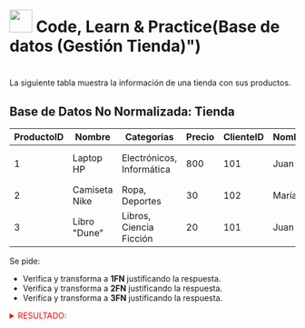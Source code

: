 <div>


# <img src=../../../../../images/computer.png width="40"> Code, Learn & Practice(Base de datos (Gestión Tienda)")

# 

La siguiente tabla muestra la información de una tienda con sus productos.

## Base de Datos No Normalizada: Tienda

| ProductoID | Nombre          | Categorias                  | Precio | ClienteID | NombreCliente | DireccionesEnvio                    |
|------------|-----------------|-----------------------------|--------|-----------|---------------|-------------------------------------|
| 1          | Laptop HP       | Electrónicos, Informática   | 800    | 101       | Juan          | Calle 1, Ciudad A / Calle 2, Ciudad A |
| 2          | Camiseta Nike    | Ropa, Deportes              | 30     | 102       | María         | Calle 3, Ciudad B                    |
| 3          | Libro "Dune"     | Libros, Ciencia Ficción     | 20     | 101       | Juan          | Calle 1, Ciudad A                     |

Se pide:

- Verifica y transforma a __1FN__ justificando la respuesta.
- Verifica y transforma a __2FN__ justificando la respuesta.
- Verifica y transforma a __3FN__ justificando la respuesta.

<details>
 <summary style="cursor: pointer; color: red;">RESULTADO:</summary>

## **Tablas en 1FN:**

## **Tabla: Producto**
| Producto_ID | Nombre        | Precio |
|------------|--------------|--------|
| 1          | Laptop HP    | 800    |
| 2          | Camiseta Nike| 30     |
| 3          | Libro Dune   | 20     |

## **Tabla: Categoría**  
| Producto_ID | Categoría        |
|------------|------------------|
| 1          | Electrónicos     |
| 1          | Informática      |
| 2          | Ropa            |
| 2          | Deportes        |
| 3          | Libros          |
| 3          | Ciencia Ficción |

## **Tabla: Cliente**  
| Cliente_ID | Nombre_Cliente |
|-----------|---------------|
| 101       | Juan          |
| 102       | María         |

## **Tabla: Dirección de Envio**  
| Cliente_ID | Dirección           |
|-----------|---------------------|
| 101       | Calle 1, Ciudad A   |
| 101       | Calle 2, Ciudad A   |
| 102       | Calle 3, Ciudad B   |


## **Justificación 1FN:**  
Se eliminaron **grupos repetidos** (Direcciones y Categorías en una misma celda) y cada atributo contiene **un solo valor atómico**.
---

## **2FN (Segunda Forma Normal)**
- La tabla ya estaba en **1FN**.  
- Se eliminaron dependencias parciales: **NombreCliente** solo depende de **ClienteID**, así que se separó en su propia tabla.  
- **Dirección de envío** se separó porque podría tener múltiples direcciones.


## **Justificación 2FN:**  
- Todos los atributos dependen completamente de la clave primaria de su respectiva tabla.  
- No hay dependencias parciales (es decir, todos los datos de cada tabla dependen enteramente de su clave).  
---

## **3FN (Tercera Forma Normal)**
## **Correcciones realizadas:**
- **Direcciones de Envío** tiene una dependencia transitiva con la ciudad, así que se creó una tabla **Ciudad**.  

## **Tablas en 3FN:**

## **Tabla: Ciudad**  
| Ciudad_ID | Nombre_Ciudad |
|----------|--------------|
| 1        |     Ciudad A     |
| 2        |    Ciudad B     |

## **Tabla: Dirección de Envio**  
| Cliente_ID | Dirección | Ciudad_ID |
|-----------|----------|-----------|
| 101       |   Calle 1  |  1    |
| 101       |   Calle 2  |  1      |
| 102       |   Calle 3  |  2     |


## **Justificación 3FN:**  
- Se eliminó la **dependencia transitiva** de las direcciones con la ciudad al crear una nueva tabla **Ciudad**.  
- Ahora, **Ciudad** no depende de **Cliente_ID**, sino de su propia clave primaria.
---












**<h2>formas normales</h2>**
 **Primera Forma Normal (1FN)**
- Regla principal: Eliminar valores repetidos y asegurar que todos los atributos sean atómicos (indivisibles).
 Requisitos:

- Cada columna debe contener solo un valor por celda.
- No puede haber grupos repetidos (como listas o conjuntos de datos en una misma - celda).
- Se debe identificar una clave primaria.

**Segunda Forma Normal (2FN)**
- Regla principal: Eliminar dependencias parciales (un campo debe depender de toda la clave primaria, no de una parte).
- Requisitos:

- Debe estar en 1FN.
- Si hay clave compuesta, los atributos no clave deben depender completamente de toda la clave primaria.

**Tercera Forma Normal (3FN)**
- Regla principal: Eliminar dependencias transitivas (un campo no clave debe depender directamente de la clave primaria, no de otro campo no clave).
 Requisitos:

Debe estar en 2FN.
Ningún atributo no clave debe depender de otro atributo no clave.






</details>


 </div>